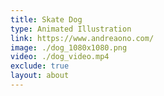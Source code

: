 ```yaml
---
title: Skate Dog
type: Animated Illustration
link: https://www.andreaono.com/
image: ./dog_1080x1080.png
video: ./dog_video.mp4
exclude: true
layout: about
---
```

